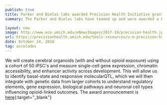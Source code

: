 ```yaml
---
publish: true
title: Parker and Bielas labs awarded Precision Health Initiative grant!
summary: The Parker and Bielas labs have teamed up and were awarded a Precision Health Initiative grant titled "Genetic modulators of opioid exposure in human neurologic development." Congrats to the team!

layout: new
image: http://www.ece.umich.edu/eNewsImages/2017-10/precision-health.jpg
url: https://precisionhealth.umich.edu/tools-resources/u-m-precision-health-grants-competition/2018-investigators-awards/
date: October 24, 2018
tag: accolades
--- 
```


We will create cerebral organoids (with and without opioid exposure) using a cohort of 50 iPSC's and measure single-cell gene expression, chromatin accessibility, and enhancer activity across development. This will allow us to identify basal-state and responsive molecularQTL, which we will then integrate with genetic data from larger cohorts to understand regulatory elements, gene expression, biological pathways and neuronal cell types influencing opioid-linked outcomes. The award announcement is [here](https://precisionhealth.umich.edu/tools-resources/u-m-precision-health-grants-competition/2018-investigators-awards/){:target="_blank"}

